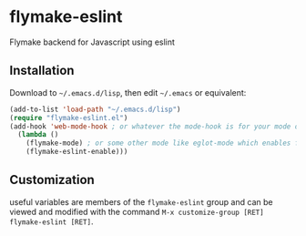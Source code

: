 # flymake-eslint
Flymake backend for Javascript using eslint

## Installation

Download to `~/.emacs.d/lisp`, then edit `~/.emacs` or equivalent:
```lisp
(add-to-list 'load-path "~/.emacs.d/lisp")
(require "flymake-eslint.el")
(add-hook 'web-mode-hook ; or whatever the mode-hook is for your mode of choice
  (lambda ()
    (flymake-mode) ; or some other mode like eglot-mode which enables flymake-mode automatically
    (flymake-eslint-enable)))
```
## Customization

useful variables are members of the `flymake-eslint` group and can be viewed and modified with the command `M-x customize-group [RET] flymake-eslint [RET]`.

